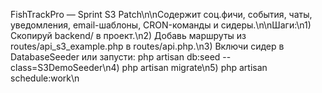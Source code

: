 FishTrackPro — Sprint S3 Patch\n\nСодержит соц.фичи, события, чаты, уведомления, email-шаблоны, CRON-команды и сидеры.\n\nШаги:\n1) Скопируй backend/ в проект.\n2) Добавь маршруты из routes/api_s3_example.php в routes/api.php.\n3) Включи сидер в DatabaseSeeder или запусти: php artisan db:seed --class=S3DemoSeeder\n4) php artisan migrate\n5) php artisan schedule:work\n